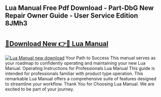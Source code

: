 ## Lua Manual Free Pdf Download - Part-DbG New Repair Owner Guide - User Service Edition 8JMh3

# <h2><a href="http://bc20332.oget.top/?id=Lua+Manual">🔗Download New 👉🔴 Lua Manual</a></h2>

[![Lua Manual new download](https://i.imgur.com/5g1atiW.png)](http://bc20332.oget.top/?id=Lua+Manual)
Your Path to Success This manual serves as your roadmap to confidently operating and maintaining your new Lua Manual. Operating Instructions for Professionals Lua Manual This guide is intended for professionals familiar with product type operation. This remarkable Lua Manual offers a comprehensive suite of features designed to streamline your workflow. Thank You for Choosing Lua Manual. We are excited to be part of your journey.
